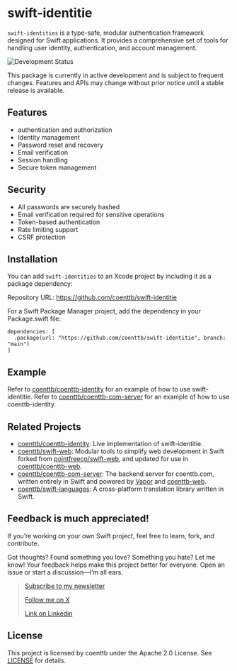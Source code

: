 # swift-identitie

`swift-identities` is a type-safe, modular authentication framework designed for Swift applications. It provides a comprehensive set of tools for handling user identity, authentication, and account management.

![Development Status](https://img.shields.io/badge/status-active--development-blue.svg)

This package is currently in active development and is subject to frequent changes. Features and APIs may change without prior notice until a stable release is available.

## Features

- authentication and authorization
- Identity management
- Password reset and recovery
- Email verification
- Session handling
- Secure token management

## Security

- All passwords are securely hashed
- Email verification required for sensitive operations
- Token-based authentication
- Rate limiting support
- CSRF protection

## Installation

You can add `swift-identities` to an Xcode project by including it as a package dependency:

Repository URL: https://github.com/coenttb/swift-identitie

For a Swift Package Manager project, add the dependency in your Package.swift file:
```
dependencies: [
  .package(url: "https://github.com/coenttb/swift-identitie", branch: "main")
]
```

## Example

Refer to [coenttb/coenttb-identity](https://www.github.com/coenttb/coenttb-identity) for an example of how to use swift-identitie.
Refer to [coenttb/coenttb-com-server](https://www.github.com/coenttb/coenttb-com-server) for an example of how to use coenttb-identity.

## Related Projects

* [coenttb/coenttb-identity](https://www.github.com/coenttb/swift-web): Live implementation of swift-identitie.
* [coenttb/swift-web](https://www.github.com/coenttb/swift-web): Modular tools to simplify web development in Swift forked from  [pointfreeco/swift-web](https://www.github.com/pointfreeco/swift-web), and updated for use in [coenttb/coenttb-web](https://www.github.com/coenttb/coenttb-web).
* [coenttb/coenttb-com-server](https://www.github.com/coenttb/coenttb-com-server): The backend server for coenttb.com, written entirely in Swift and powered by [Vapor](https://www.github.com/vapor/vapor) and [coenttb-web](https://www.github.com/coenttb/coenttb-web).
* [coenttb/swift-languages](https://www.github.com/coenttb/swift-languages): A cross-platform translation library written in Swift.

## Feedback is much appreciated!

If you’re working on your own Swift project, feel free to learn, fork, and contribute.

Got thoughts? Found something you love? Something you hate? Let me know! Your feedback helps make this project better for everyone. Open an issue or start a discussion—I’m all ears.

> [Subscribe to my newsletter](http://coenttb.com/en/newsletter/subscribe)
>
> [Follow me on X](http://x.com/coenttb)
> 
> [Link on Linkedin](https://www.linkedin.com/in/tenthijeboonkkamp)

## License

This project is licensed by coenttb under the Apache 2.0 License. See [LICENSE](LICENSE) for details.

